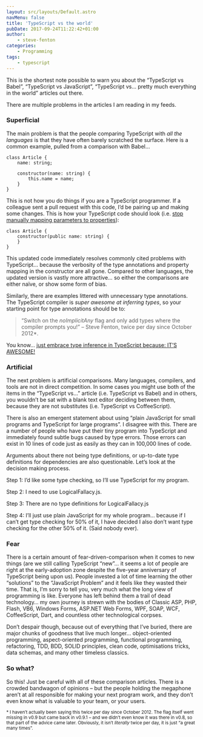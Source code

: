 ```yaml
---
layout: src/layouts/Default.astro
navMenu: false
title: 'TypeScript vs the world'
pubDate: 2017-09-24T11:22:42+01:00
author:
    - steve-fenton
categories:
    - Programming
tags:
    - typescript
---
```


This is the shortest note possible to warn you about the “TypeScript vs Babel”, “TypeScript vs JavaScript”, “TypeScript vs… pretty much everything in the world” articles out there.

There are multiple problems in the articles I am reading in my feeds.

### Superficial

The main problem is that the people comparing TypeScript with *all the languages* is that they have often barely scratched the surface. Here is a common example, pulled from a comparison with Babel…

```
class Article {
    name: string;

    constructor(name: string) {
        this.name = name;
    }
}
```
This is not how you do things if you are a TypeScript programmer. If a colleague sent a pull request with this code, I’d be pairing up and making some changes. This is how your TypeScript code should look (i.e. [stop manually mapping parameters to properties](/2013/04/stop-manually-assigning-typescript-constructor-parameters/)):

```
class Article {
    constructor(public name: string) {
    }
}
```
This updated code immediately resolves commonly cited problems with TypeScript… because the verbosity of the type annotations and property mapping in the constructor are all gone. Compared to other languages, the updated version is vastly more attractive… so either the comparisons are either naïve, or show some form of bias.

Similarly, there are examples littered with unnecessary type annotations. The TypeScript compiler is *super awesome at inferring types*, so your starting point for type annotations should be to:

> “Switch on the *noImplicitAny* flag and only add types where the compiler prompts you!” – Steve Fenton, twice per day since October 2012\*.

You know… [just embrace type inference in TypeScript because: IT’S AWESOME!](/2014/07/embrace-type-inference-in-typescript/)

### Artificial

The next problem is artificial comparisons. Many languages, compilers, and tools are not in direct competition. In some cases you might use both of the items in the “TypeScript vs…” article (i.e. TypeScript vs Babel) and in others, you wouldn’t be sat with a blank text editor deciding between them, because they are not substitutes (i.e. TypeScript vs CoffeeScript).

There is also an emergent statement about using “plain JavaScript for small programs and TypeScript for large programs”. I disagree with this. There are a number of people who have put their tiny program into TypeScript and immediately found subtle bugs caused by type errors. Those errors can exist in 10 lines of code just as easily as they can in 100,000 lines of code.

Arguments about there not being type definitions, or up-to-date type definitions for dependencies are also questionable. Let’s look at the decision making process.

Step 1: I’d like some type checking, so I’ll use TypeScript for my program.

Step 2: I need to use LogicalFallacy.js.

Step 3: There are no type definitions for LogicalFallacy.js

Step 4: I’ll just use plain JavaScript for my whole program… because if I can’t get type checking for 50% of it, I have decided I also don’t want type checking for the other 50% of it. (Said nobody ever).

### Fear

There is a certain amount of fear-driven-comparison when it comes to new things (are we still calling TypeScript “new”… it seems a lot of people are right at the early-adoption zone despite the five-year anniversary of TypeScript being upon us). People invested a lot of time learning the other “solutions” to the “JavaScript Problem” and it feels like they wasted their time. That is, I’m sorry to tell you, very much what the long view of programming is like. Everyone has left behind them a trail of dead technology… my own journey is strewn with the bodies of Classic ASP, PHP, Flash, VB6, Windows Forms, ASP.NET Web Forms, WPF, SOAP, WCF, CoffeeScript, Dart, and countless other technological corpses.

Don’t despair though, because out of everything that I’ve buried, there are major chunks of goodness that live much longer… object-oriented programming, aspect-oriented programming, functional programming, refactoring, TDD, BDD, SOLID principles, clean code, optimisations tricks, data schemas, and many other timeless classics.

### So what?

So this! Just be careful with all of these comparison articles. There is a crowded bandwagon of opinions – but the people holding the megaphone aren’t at all responsible for making your next program work, and they don’t even know what is valuable to your team, or your users.

<small>\* I haven’t actually been saying this twice per day since October 2012. The flag itself went missing in v0.9 but came back in v0.9.1 – and we didn’t even know it was there in v0.8, so that part of the advice came later. Obviously, it isn’t *literally* twice per day, it is just “a great many times”.</small>